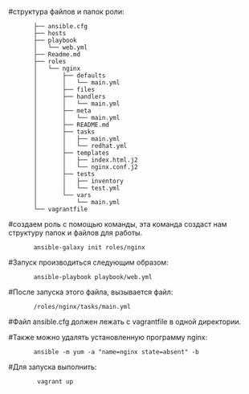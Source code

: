 
#cтруктура файлов и папок роли:

           
           ├── ansible.cfg
           ├── hosts
           ├── playbook
           │   └── web.yml
           ├── Readme.md
           ├── roles
           │   └── nginx
           │       ├── defaults
           │       │   └── main.yml
           │       ├── files
           │       ├── handlers
           │       │   └── main.yml
           │       ├── meta
           │       │   └── main.yml
           │       ├── README.md
           │       ├── tasks
           │       │   ├── main.yml
           │       │   └── redhat.yml
           │       ├── templates
           │       │   ├── index.html.j2
           │       │   └── nginx.conf.j2
           │       ├── tests
           │       │   ├── inventory
           │       │   └── test.yml
           │       └── vars
           │           └── main.yml
           └── vagrantfile


#создаем роль c помощью команды, эта команда создаст нам структуру папок и файлов для работы.

           ansible-galaxy init roles/nginx


#Запуск производиться следующим образом:

           ansible-playbook playbook/web.yml


#После запуска этого файла, вызывается файл:

           /roles/nginx/tasks/main.yml


#Файл ansible.cfg должен лежать с vagrantfile в одной директории.


#Также можно удалять установленную программу nginx:

           ansible -m yum -a "name=nginx state=absent" -b



#Для запуска выполнить:

            vagrant up




